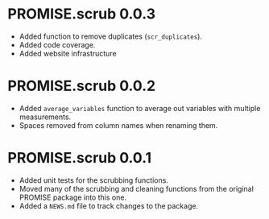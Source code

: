 # PROMISE.scrub 0.0.3

* Added function to remove duplicates (`scr_duplicates`).
* Added code coverage.
* Added website infrastructure

# PROMISE.scrub 0.0.2

* Added `average_variables` function to average out variables with multiple
measurements.
* Spaces removed from column names when renaming them.

# PROMISE.scrub 0.0.1

* Added unit tests for the scrubbing functions.
* Moved many of the scrubbing and cleaning functions from the original PROMISE
package into this one.
* Added a `NEWS.md` file to track changes to the package.

